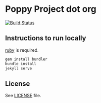 # Poppy Project dot org

[![Build Status](https://travis-ci.org/poppy-project/poppy-project.org.svg?branch=master)](https://travis-ci.org/poppy-project/poppy-project.org)

## Instructions to run locally

[ruby](https://www.ruby-lang.org/en/) is required.

```bash
gem install bundler
bundle install
jekyll serve
```
## License

See [LICENSE](LICENSE.md) file.
